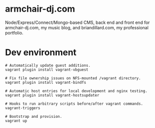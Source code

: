 # armchair-dj.com

Node/Express/Connect/Mongo-based CMS, back end and front end for armchair-dj.com, my music blog, and briandillard.com, my professional portfolio.

# Dev environment

    # Automatically update guest additions.
    vagrant plugin install vagrant-vbguest

    # Fix file ownership issues on NFS-mounted /vagrant directory.
    vagrant plugin install vagrant-bindfs

    # Automatic host entries for local development and nginx testing.
    vagrant plugin install vagrant-hostsupdater

    # Hooks to run arbitrary scripts before/after vagrant commands.
    vagrant-triggers

    # Bootstrap and provision.
    vagrant up
